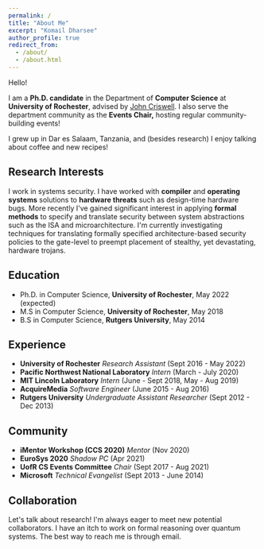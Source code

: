 ```yaml
---
permalink: /
title: "About Me"
excerpt: "Komail Dharsee"
author_profile: true
redirect_from: 
  - /about/
  - /about.html
---
```


Hello!

I am a **Ph.D. candidate** in the Department of **Computer Science** at  **University of Rochester**, advised by [John Criswell](https://www.cs.rochester.edu/u/criswell/ "John Criswell"). I also serve the department community as the **Events Chair,** hosting regular community-building events!

I grew up in Dar es Salaam, Tanzania, and (besides research) I enjoy talking about coffee and new recipes!

## Research Interests
I work in systems security. I have worked with **compiler** and **operating systems** solutions to **hardware threats** such as design-time hardware bugs. More recently I've gained significant interest in applying **formal methods** to specify and translate security between system abstractions such as the ISA and microarchitecture. I'm currently investigating techniques for translating formally specified architecture-based security policies to the gate-level to preempt placement of stealthy, yet devastating, hardware trojans.

## Education
* Ph.D. in Computer Science, **University of Rochester**, May 2022 (expected)
* M.S in Computer Science, **University of Rochester**, May 2018
* B.S in Computer Science, **Rutgers University**, May 2014

## Experience
* **University of Rochester** _Research Assistant_ (Sept 2016 - May 2022)
* **Pacific Northwest National Laboratory** _Intern_ (March - July 2020)
* **MIT Lincoln Laboratory** _Intern_ (June - Sept 2018, May - Aug 2019)
* **AcquireMedia** _Software Engineer_ (June 2015 - Aug 2016)
* **Rutgers University** _Undergraduate Assistant Researcher_ (Sept 2012 - Dec 2013)

## Community
* **iMentor Workshop (CCS 2020)** _Mentor_ (Nov 2020)
* **EuroSys 2020** _Shadow PC_ (Apr 2021)
* **UofR CS Events Committee** _Chair_ (Sept 2017 - Aug 2021)
* **Microsoft** _Technical Evangelist_ (Sept 2013 - June 2014)

## Collaboration
Let's talk about research! I'm always eager to meet new potential collaborators. I have an itch to work on formal reasoning over quantum systems. The best way to reach me is through email. 
